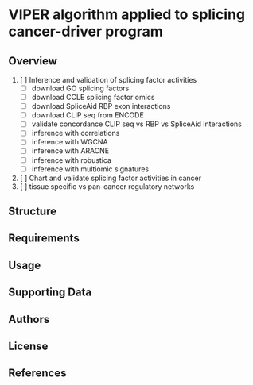 # VIPER algorithm applied to splicing cancer-driver program

## Overview
1. [ ] Inference and validation of splicing factor activities
    - [ ] download GO splicing factors
    - [ ] download CCLE splicing factor omics
    - [ ] download SpliceAid RBP exon interactions
    - [ ] download CLIP seq from ENCODE
    - [ ] validate concordance CLIP seq vs RBP vs SpliceAid interactions
    - [ ] inference with correlations
    - [ ] inference with WGCNA
    - [ ] inference with ARACNE
    - [ ] inference with robustica
    - [ ] inference with multiomic signatures
2. [ ] Chart and validate splicing factor activities in cancer
3. [ ] tissue specific vs pan-cancer regulatory networks

## Structure

## Requirements

## Usage

## Supporting Data

## Authors

## License

## References